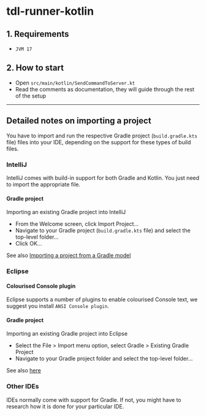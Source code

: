 # tdl-runner-kotlin


## 1. Requirements

- `JVM 17`

## 2. How to start

- Open `src/main/kotlin/SendCommandToServer.kt`
- Read the comments as documentation, they will guide through the rest of the setup


---

## Detailed notes on importing a project

You have to import and run the respective Gradle project (`build.gradle.kts` file) files into your IDE,
depending on the support for these types of build files.

### IntelliJ

IntelliJ comes with build-in support for both Gradle and Kotlin.
You just need to import the appropriate file.

#### Gradle project

Importing an existing Gradle project into IntelliJ
- From the Welcome screen, click Import Project...
- Navigate to your Gradle project (`build.gradle.kts` file) and select the top-level folder...
- Click OK...

See also [Importing a project from a Gradle model](https://www.jetbrains.com/help/idea/gradle.html#gradle_import)

### Eclipse

#### Colourised Console plugin

Eclipse supports a number of plugins to enable colourised Console text, we suggest you install `ANSI Console plugin`.

#### Gradle project

Importing an existing Gradle project into Eclipse
- Select the File > Import menu option, select Gradle > Existing Gradle Project
- Navigate to your Gradle project folder and select the top-level folder...

See also  [here](http://www.vogella.com/tutorials/EclipseGradle/article.html)

### Other IDEs

IDEs normally come with support for Gradle. If not, you might have to research how it is done for your particular IDE.
